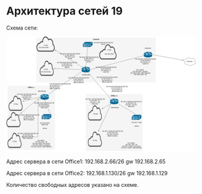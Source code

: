 # Архитектура сетей  19

Схема сети:

![Схема сети:](https://github.com/Swenum/otus/blob/master/Dz19_network/Net.png "Схема сети")

Адрес сервера в сети Office1:
192.168.2.66/26
gw 192.168.2.65

Адрес сервера в сети Office2:
192.168.1.130/26
gw 192.168.1.129

Количество свободных адресов указано на схеме.



